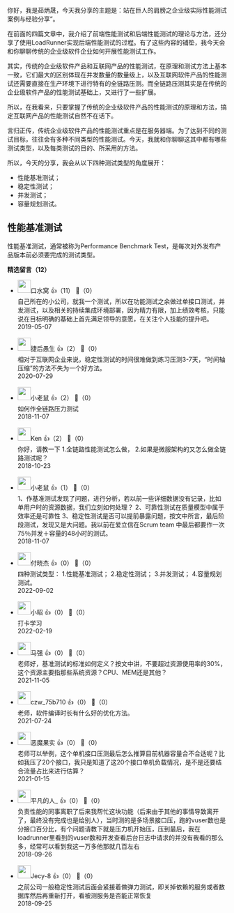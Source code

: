 你好，我是茹炳晟，今天我分享的主题是：站在巨人的肩膀之企业级实际性能测试案例与经验分享”。

在前面的四篇文章中，我介绍了前端性能测试和后端性能测试的理论与方法，还分享了使用LoadRunner实现后端性能测试的过程。有了这些内容的铺垫，我今天会和你聊聊传统的企业级软件企业如何开展性能测试工作。

其实，传统的企业级软件产品和互联网产品的性能测试，在原理和测试方法上基本一致，它们最大的区别体现在并发数量的数量级上，以及互联网软件产品的性能测试还需要直接在生产环境下进行特有的全链路压测。而全链路压测其实是在传统的企业级软件产品的性能测试基础上，又进行了一些扩展。

所以，在我看来，只要掌握了传统的企业级软件产品的性能测试的原理和方法，搞定互联网产品的性能测试自然不在话下。

言归正传，传统企业级软件产品的性能测试重点是在服务器端。为了达到不同的测试目标，往往会有多种不同类型的性能测试。今天，我就和你聊聊这其中都有哪些测试类型，以及每类测试的目的、所采用的方法。

所以，今天的分享，我会从以下四种测试类型的角度展开：

- 性能基准测试；
- 稳定性测试；
- 并发测试；
- 容量规划测试。

## 性能基准测试

性能基准测试，通常被称为Performance Benchmark Test，是每次对外发布产品版本前必须要完成的测试类型。
<div><strong>精选留言（12）</strong></div><ul>
<li><img src="https://static001.geekbang.org/account/avatar/00/0f/55/26/154f9578.jpg" width="30px"><span>口水窝</span> 👍（11） 💬（0）<div>自己所在的小公司，就我一个测试，所以在功能测试之余做过单接口测试，并发测试，以及相关的持续集成环境部署，因为精力有限，加上绩效考核，只能说在目标明确的基础上首先满足领导的意愿，在关注个人技能的提升吧。</div>2019-05-07</li><br/><li><img src="https://static001.geekbang.org/account/avatar/00/11/dc/33/a68c6b26.jpg" width="30px"><span>捷后愚生</span> 👍（2） 💬（0）<div>相对于互联网企业来说，稳定性测试的时间很难做到练习压测3-7天，“时间轴压缩”的方法不失为一个好方法。</div>2020-07-29</li><br/><li><img src="https://static001.geekbang.org/account/avatar/00/13/2f/f4/2dede51a.jpg" width="30px"><span>小老鼠</span> 👍（2） 💬（0）<div>如何作全链路压力测试</div>2018-11-07</li><br/><li><img src="https://static001.geekbang.org/account/avatar/00/10/d3/31/cf7e9aea.jpg" width="30px"><span>Ken</span> 👍（2） 💬（0）<div>你好，请教一下
1.全链路性能测试怎么做，
2.如果是微服架构的又怎么做全链路测试呢？</div>2018-10-23</li><br/><li><img src="https://static001.geekbang.org/account/avatar/00/13/2f/f4/2dede51a.jpg" width="30px"><span>小老鼠</span> 👍（1） 💬（0）<div>1、作基准测试发现了问题，进行分析，若以前一些详细数据没有记录，比如单用户时的资源数据，我们立刻如何处理？
2、可靠性测试在质量模型中属于效率还是可靠性
3、稳定性测试是否可以提前暴露问题，按文中所言，最后阶段测试，发现又是大问题。我以前在爱立信在Scrum team 中最后都要作一次75％并发＋容量的48小时的测试。</div>2018-11-07</li><br/><li><img src="https://thirdwx.qlogo.cn/mmopen/vi_32/FGeCDgpXdhsXseIGF3GCzZibDJlOfO4KDqPJkMra2e0TJj3QVQk4t1oEd1BuQPtYOeavFyYxicd5fTZ33tIbPOZQ/132" width="30px"><span>付晓杰</span> 👍（0） 💬（0）<div>四种测试类型：
1.性能基准测试；
2.稳定性测试；
3.并发测试；
4.容量规划测试。</div>2022-09-02</li><br/><li><img src="https://static001.geekbang.org/account/avatar/00/14/3f/39/a4c2154b.jpg" width="30px"><span>小昭</span> 👍（0） 💬（0）<div>打卡学习</div>2022-02-19</li><br/><li><img src="https://static001.geekbang.org/account/avatar/00/2b/2f/50/e14143d7.jpg" width="30px"><span>马强</span> 👍（0） 💬（0）<div>老师好，基准测试的标准如何定义？按文中讲，不要超过资源使用率的30%，这个资源主要指那些系统资源？CPU、MEM还是其他？</div>2021-11-05</li><br/><li><img src="" width="30px"><span>czw_75b710</span> 👍（0） 💬（0）<div>老师，软件编译时长有什么好的优化方法。</div>2021-07-24</li><br/><li><img src="https://static001.geekbang.org/account/avatar/00/1d/f1/39/b0960780.jpg" width="30px"><span>恶魔果实</span> 👍（0） 💬（0）<div>老师可以举例，这个单机接口压测最后怎么推算目前机器容量合不合适呢？比如我压了20个接口，我只是知道了这20个接口单机负载情况，是不是还要结合流量占比来进行估算？</div>2021-01-15</li><br/><li><img src="https://static001.geekbang.org/account/avatar/00/11/ca/d1/04c19ee6.jpg" width="30px"><span>平凡的人_</span> 👍（0） 💬（0）<div>负责性能的同事离职了后来我帮忙这块功能（后来由于其他的事情导致离开了，最终没有完成也是给别人），当时测的是多场景接口压，跑的vuser数也是分接口百分比，有个问题请教下就是压力机开始压，压到最后，我在loadrunner里看到的vuser数和开发查看后台日志中请求的并没有我看的那么多，经常可以看到我这一万多他那就几百左右</div>2018-09-26</li><br/><li><img src="https://static001.geekbang.org/account/avatar/00/0f/81/d4/e92abeb4.jpg" width="30px"><span>Jecy-8</span> 👍（0） 💬（0）<div>之前公司一般稳定性测试后面会紧接着做弹力测试，即关掉依赖的服务或者数据库然后再重新打开，看被测服务是否能正常恢复</div>2018-09-25</li><br/>
</ul>
